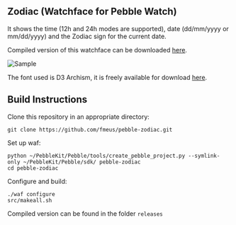 ## Zodiac (Watchface for Pebble Watch)

It shows the time (12h and 24h modes are supported), date (dd/mm/yyyy or mm/dd/yyyy) and the Zodiac sign for the current date.

Compiled version of this watchface can be downloaded [here](http://sharedmemorydump.net/pebble-zodiac-watchface).

![Sample](https://dl.dropboxusercontent.com/u/265253/pebble/zodiac/zodiac.png)

The font used is D3 Archism, it is freely available for download [here](http://www.fontspace.com/digitaldreamdesign/d3-archism).


## Build Instructions

Clone this repository in an appropriate directory:

	git clone https://github.com/fmeus/pebble-zodiac.git

Set up waf:

	python ~/PebbleKit/Pebble/tools/create_pebble_project.py --symlink-only ~/PebbleKit/Pebble/sdk/ pebble-zodiac
	cd pebble-zodiac

Configure and build:

	./waf configure
	src/makeall.sh

Compiled version can be found in the folder `releases`